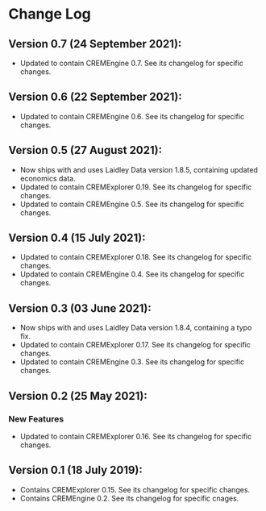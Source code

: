 # Change Log

## Version 0.7 (24 September 2021):

* Updated to contain CREMEngine 0.7. See its changelog for specific changes.

## Version 0.6 (22 September 2021):

* Updated to contain CREMEngine 0.6. See its changelog for specific changes.

## Version 0.5 (27 August 2021):

* Now ships with and uses Laidley Data version 1.8.5, containing updated economics data.
* Updated to contain CREMExplorer 0.19. See its changelog for specific changes.
* Updated to contain CREMEngine 0.5. See its changelog for specific changes.

## Version 0.4 (15 July 2021):
* Updated to contain CREMExplorer 0.18. See its changelog for specific changes.
* Updated to contain CREMEngine 0.4. See its changelog for specific changes.

## Version 0.3 (03 June 2021):
* Now ships with and uses Laidley Data version 1.8.4, containing a typo fix.
* Updated to contain CREMExplorer 0.17. See its changelog for specific changes.
* Updated to contain CREMEngine 0.3. See its changelog for specific changes.

## Version 0.2 (25 May 2021):
### New Features
* Updated to contain CREMExplorer 0.16. See its changelog for specific changes.

## Version 0.1 (18 July 2019):
* Contains CREMExplorer 0.15. See its changelog for specific changes.
* Contains CREMEngine 0.2. See its changelog for specific cnages.
